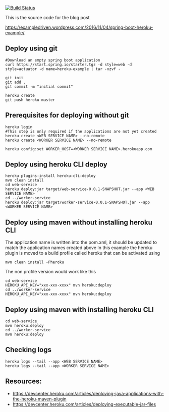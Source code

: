 [![Build Status](https://travis-ci.org/ExampleDriven/spring-boot-heroku-example.svg?branch=master)](https://travis-ci.org/ExampleDriven/spring-boot-heroku-example)

This is the source code for the blog post

https://exampledriven.wordpress.com/2016/11/04/spring-boot-heroku-example/

## Deploy using git
``` shell
#Download an empty spring boot application
curl https://start.spring.io/starter.tgz -d style=web -d style=actuator -d name=heroku-example | tar -xzvf -

git init
git add .
git commit -m "initial commit"

heroku create
git push heroku master
```

## Prerequisites for deploying without git

``` shell
heroku login
#This step is only required if the applications are not yet created
heroku create <WEB SERVICE NAME> --no-remote
heroku create <WORKER SERVICE NAME> --no-remote

heroku config:set WORKER_HOST=<WORKER SERVICE NAME>.herokuapp.com
```


## Deploy using heroku CLI deploy
``` shell
heroku plugins:install heroku-cli-deploy
mvn clean install
cd web-service
heroku deploy:jar target/web-service-0.0.1-SNAPSHOT.jar --app <WEB SERVICE NAME>
cd ../worker-service
heroku deploy:jar target/worker-service-0.0.1-SNAPSHOT.jar --app <WORKER SERVICE NAME>
```

## Deploy using maven without installing heroku CLI
The application name is written into the pom.xml, it should be updated to match the application names created above
In this example the heroku plugin is moved to a build profile called heroku that can be activated using
``` shell
mvn clean install -Pheroku
```

The non profile version would work like this

``` shell
cd web-service
HEROKU_API_KEY="xxx-xxx-xxxx" mvn heroku:deploy
cd ../worker-service
HEROKU_API_KEY="xxx-xxx-xxxx" mvn heroku:deploy
```

## Deploy using maven with installing heroku CLI
``` shell
cd web-service
mvn heroku:deploy
cd ../worker-service
mvn heroku:deploy
```

## Checking logs
``` shell
heroku logs --tail --app <WEB SERVICE NAME>
heroku logs --tail --app <WORKER SERVICE NAME>
```


## Resources:
- https://devcenter.heroku.com/articles/deploying-java-applications-with-the-heroku-maven-plugin
- https://devcenter.heroku.com/articles/deploying-executable-jar-files
